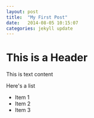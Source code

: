 ```yaml
---
layout: post
title:  "My First Post"
date:   2014-08-05 10:15:07
categories: jekyll update
---
```


This is a Header
====================

This is text content

Here's a list

* Item 1
* Item 2
* Item 3
